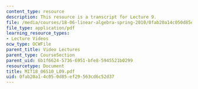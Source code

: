 ```yaml
---
content_type: resource
description: This resource is a transcript for Lecture 9.
file: /media/courses/18-06-linear-algebra-spring-2010/0fab20a14c050d85ef29563cd6c52d37_MIT18_06S10_L09.pdf
file_type: application/pdf
learning_resource_types:
- Lecture Videos
ocw_type: OCWFile
parent_title: Video Lectures
parent_type: CourseSection
parent_uid: 6b1f6624-5736-6951-bfe8-5945521b0299
resourcetype: Document
title: MIT18_06S10_L09.pdf
uid: 0fab20a1-4c05-0d85-ef29-563cd6c52d37
---
```

